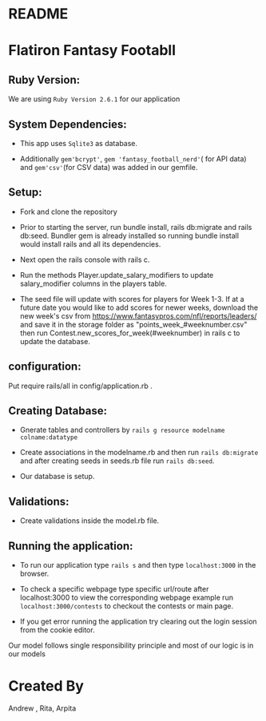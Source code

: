 # README

# Flatiron Fantasy Footabll

## Ruby Version:

We are using `Ruby Version 2.6.1` for our application

## System Dependencies:

* This app uses `Sqlite3` as database.

* Additionally `gem'bcrypt'`, `gem 'fantasy_football_nerd'`( for API data) and `gem'csv'`(for CSV data) was added in our gemfile.

## Setup:
* Fork and clone the repository

* Prior to starting the server, run bundle install, rails db:migrate and rails db:seed.
  Bundler gem is already installed so running bundle install would install rails and all its dependencies.

* Next open the rails console with rails c.

* Run the methods Player.update_salary_modifiers to update salary_modifier columns in the players table.

* The seed file will update with scores for players for Week 1-3. If at a future date you would like to add scores for newer weeks, download the new week's csv from https://www.fantasypros.com/nfl/reports/leaders/ and save it in the storage folder as "points_week_#weeknumber.csv" then run Contest.new_scores_for_week(#weeknumber) in rails c to update the database.

## configuration:

Put require rails/all in config/application.rb .

## Creating Database:

* Gnerate tables and controllers by
`rails g resource modelname colname:datatype` 

* Create associations in the modelname.rb and then run `rails db:migrate` and after creating seeds in seeds.rb file run          `rails db:seed`.

* Our database is setup.

## Validations:

* Create validations inside the model.rb file.

## Running the application:

* To run our application type `rails s` and then type `localhost:3000` in the browser.

* To check a specific webpage type specific url/route after localhost:3000 to view the corresponding webpage example  run `localhost:3000/contests` to checkout the contests or main page.

* If you get error running the application try clearing out the login session from the cookie editor.



Our model follows single responsibility principle and most of our logic is in our models



# Created By
Andrew , Rita, Arpita

